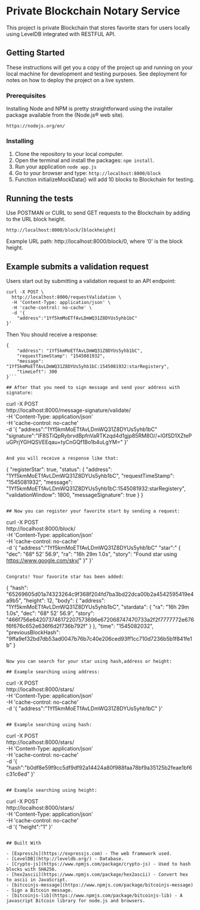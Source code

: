 # Private Blockchain Notary Service

This project is private Blockchain that stores favorite stars for users locally using LevelDB integrated with RESTFUL API.

## Getting Started

These instructions will get you a copy of the project up and running on your local machine for development and testing purposes. See deployment for notes on how to deploy the project on a live system.

### Prerequisites

Installing Node and NPM is pretty straightforward using the installer package available from the (Node.js® web site).

```
https://nodejs.org/en/
```

### Installing

1. Clone the repository to your local computer.
2. Open the terminal and install the packages: `npm install`.
3. Run your application `node app.js`
4. Go to your browser and type: `http://localhost:8000/block`
5. Function initializeMockData() will add 10 blocks to Blockchain for testing.

## Running the tests

Use POSTMAN or CURL to send GET requests to the Blockchain by adding to the URL block height.

```
http://localhost:8000/block/[blockheight]
```

Example URL path:
http://localhost:8000/block/0, where '0' is the block height.

## Example submits a validation request

Users start out by submitting a validation request to an API endpoint:

```
curl -X POST \
  http://localhost:8000/requestValidation \
  -H 'Content-Type: application/json' \
  -H 'cache-control: no-cache' \
  -d '{
    "address":"1Yf5kmMoETfAvLDmWQ31Z8DYUs5yhb1bC"
}'
```

Then You should receive a response:

````
{
    "address": "1Yf5kmMoETfAvLDmWQ31Z8DYUs5yhb1bC",
    "requestTimeStamp": "1545081932",
    "message": "1Yf5kmMoETfAvLDmWQ31Z8DYUs5yhb1bC:1545081932:starRegistery",
    "timeLeft": 300
}```

## After that you need to sign message and send your address with signature:

````

curl -X POST \
 http://localhost:8000/message-signature/validate/ \
 -H 'Content-Type: application/json' \
 -H 'cache-control: no-cache' \
 -d '{
"address":"1Yf5kmMoETfAvLDmWQ31Z8DYUs5yhb1bC"
"signature":"IF8STiQpRybrvdBpfnVaRTKzqd4d1gjp85RM8O//+lGfSD1XZtePuGPrjYGHQSVEEqau+tyCnGQf1Bo1b4uLgYM="
}'

```

And you will receive a response like that:

```

{
"registerStar": true,
"status": {
"address": "1Yf5kmMoETfAvLDmWQ31Z8DYUs5yhb1bC",
"requestTimeStamp": "1545081932",
"message": "1Yf5kmMoETfAvLDmWQ31Z8DYUs5yhb1bC:1545081932:starRegistery",
"validationWindow": 1800,
"messageSignature": true
}
}

```

## Now you can register your favorite start by sending a request:

```

curl -X POST \
 http://localhost:8000/block/ \
 -H 'Content-Type: application/json' \
 -H 'cache-control: no-cache' \
 -d '{
"address":"1Yf5kmMoETfAvLDmWQ31Z8DYUs5yhb1bC"
"star":" {
"dec": "68° 52' 56.9",
"ra": "16h 29m 1.0s",
"story": "Found star using https://www.google.com/sky/"
}"
}'

```

Congrats! Your favorite star has been added:

```

{
"hash": "65269605d01a74323264c9f368f204fd7ba3bd22dca00b2a4542595419e4a9b5",
"height": 12,
"body": {
"address": "1Yf5kmMoETfAvLDmWQ31Z8DYUs5yhb1bC",
"stardata": {
"ra": "16h 29m 1.0s",
"dec": "68° 52' 56.9",
"story": "466f756e642073746172207573696e672068747470733a2f2f7777772e676f6f676c652e636f6d2f736b792f"
}
},
"time": "1545082032",
"previousBlockHash": "9ffa9ef32bd7db53ad0047b76b7c40e206ced93ff1cc710d7236b5b1f841fe1b"
}

```

Now you can search for your star using hash,address or height:

## Example searching using address:

```

curl -X POST \
 http://localhost:8000/stars/ \
 -H 'Content-Type: application/json' \
 -H 'cache-control: no-cache' \
 -d '{
"address":"1Yf5kmMoETfAvLDmWQ31Z8DYUs5yhb1bC"
}'

```

## Example searching using hash:

```

curl -X POST \
 http://localhost:8000/stars/ \
 -H 'Content-Type: application/json' \
 -H 'cache-control: no-cache' \
 -d '{
"hash":"b0df8e59f9cc5df9df92a14424a80f988faa78bf9a35125b2feae1bf6c31c6ed"
}'

```

## Example searching using height:

```

curl -X POST \
 http://localhost:8000/stars/ \
 -H 'Content-Type: application/json' \
 -H 'cache-control: no-cache' \
 -d '{
"height":"1"
}'

```

## Built With

- [ExpressJs](https://expressjs.com) - The web framework used.
- [LevelDB](http://leveldb.org/) - Database.
- [Crypto-js](https://www.npmjs.com/package/crypto-js) - Used to hash blocks with SHA256.
- [hex2ascii](https://www.npmjs.com/package/hex2ascii) - Convert hex to ascii in JavaScript.
- [bitcoinjs-message](https://www.npmjs.com/package/bitcoinjs-message) - Sign a Bitcoin message.
- [bitcoinjs-lib](https://www.npmjs.com/package/bitcoinjs-lib) - A javascript Bitcoin library for node.js and browsers.
```
